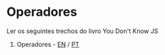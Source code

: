 # Operadores

Ler os seguintes trechos do livro You Don't Know JS

1. Operadores - [EN](https://github.com/getify/You-Dont-Know-JS/blob/master/up%20%26%20going/ch1.md#operators) / [PT]()